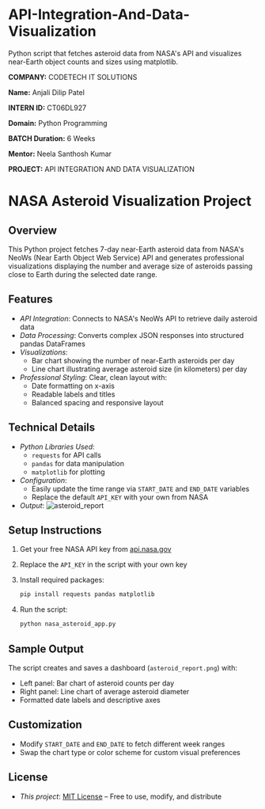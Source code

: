# API-Integration-And-Data-Visualization

Python script that fetches asteroid data from NASA's API and visualizes near-Earth object counts and sizes using matplotlib.

**COMPANY:** CODETECH IT SOLUTIONS

**Name:** Anjali Dilip Patel

**INTERN ID:** CT06DL927

**Domain:** Python Programming

**BATCH Duration:** 6 Weeks

**Mentor:** Neela Santhosh Kumar

**PROJECT:** API INTEGRATION AND DATA VISUALIZATION

# NASA Asteroid Visualization Project

## Overview

This Python project fetches 7-day near-Earth asteroid data from NASA's NeoWs (Near Earth Object Web Service) API and generates professional visualizations displaying the number and average size of asteroids passing close to Earth during the selected date range.

## Features

* *API Integration*: Connects to NASA's NeoWs API to retrieve daily asteroid data
* *Data Processing*: Converts complex JSON responses into structured pandas DataFrames
* *Visualizations*:
  * Bar chart showing the number of near-Earth asteroids per day
  * Line chart illustrating average asteroid size (in kilometers) per day
* *Professional Styling*: Clear, clean layout with:
  * Date formatting on x-axis
  * Readable labels and titles
  * Balanced spacing and responsive layout

## Technical Details

* *Python Libraries Used*:
  * `requests` for API calls
  * `pandas` for data manipulation
  * `matplotlib` for plotting
* *Configuration*:
  * Easily update the time range via `START_DATE` and `END_DATE` variables
  * Replace the default `API_KEY` with your own from NASA
* *Output*:
  ![asteroid_report](https://github.com/user-attachments/assets/3e169860-8265-4066-95f0-ef18fc5a376e)

## Setup Instructions

1. Get your free NASA API key from [api.nasa.gov](https://api.nasa.gov/)
2. Replace the `API_KEY` in the script with your own key
3. Install required packages:

   ```bash
   pip install requests pandas matplotlib
   ```
4. Run the script:

   ```bash
   python nasa_asteroid_app.py
   ```

## Sample Output

The script creates and saves a dashboard (`asteroid_report.png`) with:

* Left panel: Bar chart of asteroid counts per day
* Right panel: Line chart of average asteroid diameter
* Formatted date labels and descriptive axes

## Customization

* Modify `START_DATE` and `END_DATE` to fetch different week ranges
* Swap the chart type or color scheme for custom visual preferences

## License

* *This project*: [MIT License](LICENSE) – Free to use, modify, and distribute
